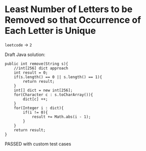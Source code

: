 # Least Number of Letters to be Removed so that Occurrence of Each Letter is Unique

`leetcode` -> `2`

Draft Java solution:
```
public int remove(String s){
    //int[256] dict approach
    int result = 0;
    if(s.length() == 0 || s.length() == 1){
        return result;
    }
    int[] dict = new int[256];
    for(Character c : s.toCharArray()){
        dict[c] ++;
    }
    for(Integer i : dict){
        if(i != 0){
            result += Math.abs(i - 1);
        }
    }
    return result;
}
```
PASSED with custom test cases